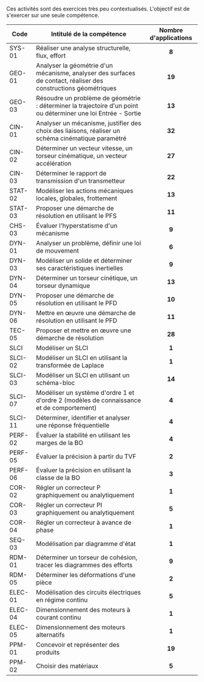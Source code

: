 Ces activités sont des exercices très peu contextualisés. L'objectif est de s'exercer sur une seule compétence. 

| Code | Intitulé de la compétence | Nombre d'applications |
| ---- | ------------------------- | :-------------------: |
| SYS-01 | Réaliser une analyse structurelle, flux, effort | __8__ |
| GEO-01 | Analyser la géométrie d'un mécanisme, analyser des surfaces de contact, réaliser des constructions géométriques | __19__ |
| GEO-03 | Résoudre un problème de géométrie : déterminer la trajectoire d'un point ou déterminer une loi Entrée - Sortie | __13__ |
| CIN-01 | Analyser un mécanisme, justifier des choix des liaisons, réaliser un schéma cinématique paramétré | __32__ |
| CIN-02 | Déterminer un vecteur vitesse, un torseur cinématique, un vecteur accélération | __27__ |
| CIN-03 | Déterminer le rapport de transmission d'un transmetteur | __22__ |
| STAT-02 | Modéliser les actions mécaniques locales, globales, frottement | __13__ |
| STAT-03 | Proposer une démarche de résolution en utilisant le PFS | __11__ |
| CHS-03 | Évaluer l'hyperstatisme d'un mécanisme | __9__ |
| DYN-01 | Analyser un problème, définir une loi de mouvement | __6__ |
| DYN-03 | Modéliser un solide et déterminer ses caractéristiques inertielles | __9__ |
| DYN-04 | Déterminer un torseur cinétique, un torseur dynamique | __13__ |
| DYN-05 | Proposer une démarche de résolution en utilisant le PFD | __10__ |
| DYN-06 | Mettre en œuvre une démarche de résolution en utilisant le PFD | __11__ |
| TEC-05 | Proposer et mettre en œuvre une démarche de résolution | __28__ |
| SLCI | Modéliser un SLCI | __1__ |
| SLCI-02 | Modéliser un SLCI en utilisant la transformée de Laplace | __1__ |
| SLCI-03 | Modéliser un SLCI en utilisant un schéma-bloc | __14__ |
| SLCI-07 | Modéliser un système d'ordre 1 et d'ordre 2  (modèles de connaissance et de comportement) | __4__ |
| SLCI-11 | Déterminer, identifier et analyser une réponse fréquentielle | __4__ |
| PERF-02 | Évaluer la stabilité en utilisant les marges de la BO | __4__ |
| PERF-05 | Évaluer la précision à partir du TVF | __2__ |
| PERF-06 | Évaluer la précision en utilisant la classe de la BO | __3__ |
| COR-02 | Régler un correcteur P graphiquement ou analytiquement | __1__ |
| COR-03 | Régler un correcteur PI graphiquement ou analytiquement | __5__ |
| COR-04 | Régler un correcteur à avance de phase | __1__ |
| SEQ-03 | Modélisation par diagramme d'état | __1__ |
| RDM-01 | Déterminer un torseur de cohésion, tracer les diagrammes des efforts | __9__ |
| RDM-05 | Déterminer les déformations d'une pièce | __2__ |
| ELEC-01 | Modélisation des circuits électriques en régime continu | __5__ |
| ELEC-04 | Dimensionnement des moteurs à courant continu | __1__ |
| ELEC-05 | Dimensionnement des moteurs alternatifs | __1__ |
| PPM-01 | Concevoir et représenter des produits | __19__ |
| PPM-02 | Choisir des matériaux | __5__ |